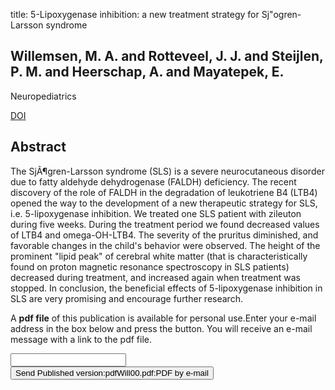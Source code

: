 title: 5-Lipoxygenase inhibition: a new treatment strategy for Sj"ogren-Larsson syndrome

## Willemsen, M. A. and Rotteveel, J. J. and Steijlen, P. M. and Heerschap, A. and Mayatepek, E.
Neuropediatrics

<a href="https://doi.org/10.1055/s-2000-15288">DOI</a>

## Abstract
The SjÃ¶gren-Larsson syndrome (SLS) is a severe neurocutaneous disorder due to fatty aldehyde dehydrogenase (FALDH) deficiency. The recent discovery of the role of FALDH in the degradation of leukotriene B4 (LTB4) opened the way to the development of a new therapeutic strategy for SLS, i.e. 5-lipoxygenase inhibition. We treated one SLS patient with zileuton during five weeks. During the treatment period we found decreased values of LTB4 and omega-OH-LTB4. The severity of the pruritus diminished, and favorable changes in the child's behavior were observed. The height of the prominent "lipid peak" of cerebral white matter (that is characteristically found on proton magnetic resonance spectroscopy in SLS patients) decreased during treatment, and increased again when treatment was stopped. In conclusion, the beneficial effects of 5-lipoxygenase inhibition in SLS are very promising and encourage further research.

A <b>pdf file</b> of this publication is available for personal use.Enter your e-mail address in the box below and press the button. You will receive an e-mail message with a link to the pdf file.
<form action="sender.php">  <input type="text" name="email">  <input type="submit" value="Send Published version:pdfWill00.pdf:PDF by e-mail"></form>